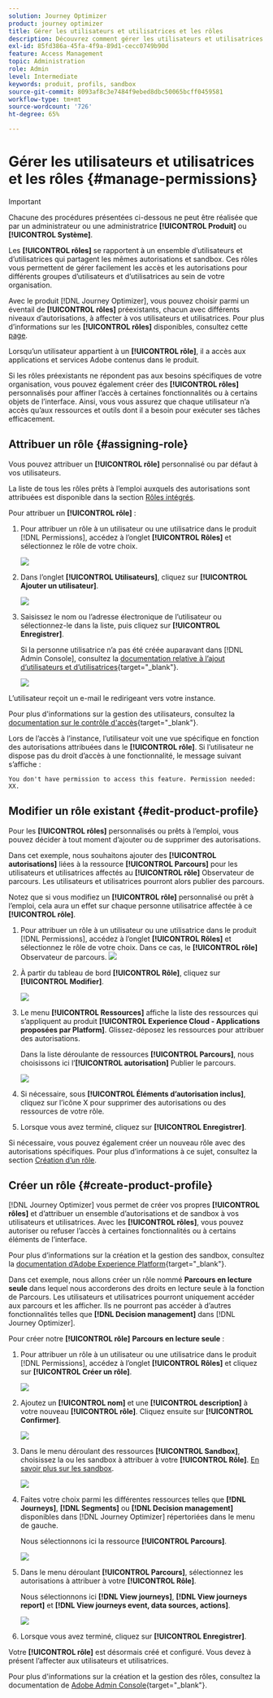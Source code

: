 ```yaml
---
solution: Journey Optimizer
product: journey optimizer
title: Gérer les utilisateurs et utilisatrices et les rôles
description: Découvrez comment gérer les utilisateurs et utilisatrices et les rôles.
exl-id: 85fd386a-45fa-4f9a-89d1-cecc0749b90d
feature: Access Management
topic: Administration
role: Admin
level: Intermediate
keywords: produit, profils, sandbox
source-git-commit: 8093af8c3e7484f9ebed8dbc50065bcff0459581
workflow-type: tm+mt
source-wordcount: '726'
ht-degree: 65%

---
```


# Gérer les utilisateurs et utilisatrices et les rôles {#manage-permissions}

>[!IMPORTANT]
>
> Chacune des procédures présentées ci-dessous ne peut être réalisée que par un administrateur ou une administratrice **[!UICONTROL Produit]** ou **[!UICONTROL Système]**.

Les **[!UICONTROL rôles]** se rapportent à un ensemble d’utilisateurs et d’utilisatrices qui partagent les mêmes autorisations et sandbox. Ces rôles vous permettent de gérer facilement les accès et les autorisations pour différents groupes d’utilisateurs et d’utilisatrices au sein de votre organisation.

Avec le produit [!DNL Journey Optimizer], vous pouvez choisir parmi un éventail de **[!UICONTROL rôles]** préexistants, chacun avec différents niveaux d’autorisations, à affecter à vos utilisateurs et utilisatrices. Pour plus d’informations sur les **[!UICONTROL rôles]** disponibles, consultez cette [page](ootb-product-profiles.md).

Lorsqu’un utilisateur appartient à un **[!UICONTROL rôle]**, il a accès aux applications et services Adobe contenus dans le produit.

Si les rôles préexistants ne répondent pas aux besoins spécifiques de votre organisation, vous pouvez également créer des **[!UICONTROL rôles]** personnalisés pour affiner l’accès à certaines fonctionnalités ou à certains objets de l’interface. Ainsi, vous vous assurez que chaque utilisateur n’a accès qu’aux ressources et outils dont il a besoin pour exécuter ses tâches efficacement.

## Attribuer un rôle {#assigning-role}

Vous pouvez attribuer un **[!UICONTROL rôle]** personnalisé ou par défaut à vos utilisateurs.

La liste de tous les rôles prêts à l’emploi auxquels des autorisations sont attribuées est disponible dans la section [Rôles intégrés](ootb-product-profiles.md).

Pour attribuer un **[!UICONTROL rôle]** :

1. Pour attribuer un rôle à un utilisateur ou une utilisatrice dans le produit [!DNL Permissions], accédez à l’onglet **[!UICONTROL Rôles]** et sélectionnez le rôle de votre choix.

   ![](assets/do-not-localize/access_control_2.png)

1. Dans l’onglet **[!UICONTROL Utilisateurs]**, cliquez sur **[!UICONTROL Ajouter un utilisateur]**.

   ![](assets/do-not-localize/access_control_3.png)

1. Saisissez le nom ou l’adresse électronique de l’utilisateur ou sélectionnez-le dans la liste, puis cliquez sur **[!UICONTROL Enregistrer]**.

   Si la personne utilisatrice n’a pas été créée auparavant dans [!DNL Admin Console], consultez la [documentation relative à l’ajout d’utilisateurs et d’utilisatrices](https://experienceleague.adobe.com/docs/experience-platform/access-control/ui/users.html?lang=fr){target="_blank"}.

   ![](assets/do-not-localize/access_control_4.png)

L’utilisateur reçoit un e-mail le redirigeant vers votre instance.

Pour plus d&#39;informations sur la gestion des utilisateurs, consultez la [documentation sur le contrôle d&#39;accès](https://experienceleague.adobe.com/docs/experience-platform/access-control/home.html?lang=fr){target="_blank"}.

Lors de l’accès à l’instance, l’utilisateur voit une vue spécifique en fonction des autorisations attribuées dans le **[!UICONTROL rôle]**. Si l’utilisateur ne dispose pas du droit d’accès à une fonctionnalité, le message suivant s’affiche :

`You don't have permission to access this feature. Permission needed: XX.`

## Modifier un rôle existant {#edit-product-profile}

Pour les **[!UICONTROL rôles]** personnalisés ou prêts à l’emploi, vous pouvez décider à tout moment d’ajouter ou de supprimer des autorisations.

Dans cet exemple, nous souhaitons ajouter des **[!UICONTROL autorisations]** liées à la ressource **[!UICONTROL Parcours]** pour les utilisateurs et utilisatrices affectés au **[!UICONTROL rôle]** Observateur de parcours. Les utilisateurs et utilisatrices pourront alors publier des parcours.

Notez que si vous modifiez un **[!UICONTROL rôle]** personnalisé ou prêt à l’emploi, cela aura un effet sur chaque personne utilisatrice affectée à ce **[!UICONTROL rôle]**.

1. Pour attribuer un rôle à un utilisateur ou une utilisatrice dans le produit [!DNL Permissions], accédez à l’onglet **[!UICONTROL Rôles]** et sélectionnez le rôle de votre choix. Dans ce cas, le **[!UICONTROL rôle]** Observateur de parcours.
   ![](assets/do-not-localize/access_control_5.png)

1. À partir du tableau de bord **[!UICONTROL Rôle]**, cliquez sur **[!UICONTROL Modifier]**.

   ![](assets/do-not-localize/access_control_6.png)

1. Le menu **[!UICONTROL Ressources]** affiche la liste des ressources qui s’appliquent au produit **[!UICONTROL Experience Cloud - Applications proposées par Platform]**. Glissez-déposez les ressources pour attribuer des autorisations.

   Dans la liste déroulante de ressources **[!UICONTROL Parcours]**, nous choisissons ici l’**[!UICONTROL autorisation]** Publier le parcours.

   ![](assets/do-not-localize/access_control_14.png)

1. Si nécessaire, sous **[!UICONTROL Éléments d’autorisation inclus]**, cliquez sur l’icône X pour supprimer des autorisations ou des ressources de votre rôle.

1. Lorsque vous avez terminé, cliquez sur **[!UICONTROL Enregistrer]**.

Si nécessaire, vous pouvez également créer un nouveau rôle avec des autorisations spécifiques. Pour plus d’informations à ce sujet, consultez la section [Création d’un rôle](#create-product-profile).

## Créer un rôle {#create-product-profile}

[!DNL Journey Optimizer] vous permet de créer vos propres **[!UICONTROL rôles]** et d’attribuer un ensemble d’autorisations et de sandbox à vos utilisateurs et utilisatrices. Avec les **[!UICONTROL rôles]**, vous pouvez autoriser ou refuser l’accès à certaines fonctionnalités ou à certains éléments de l’interface.

Pour plus d’informations sur la création et la gestion des sandbox, consultez la [documentation d’Adobe Experience Platform](https://experienceleague.adobe.com/docs/experience-platform/sandbox/ui/user-guide.html?lang=fr){target="_blank"}.

Dans cet exemple, nous allons créer un rôle nommé **Parcours en lecture seule** dans lequel nous accorderons des droits en lecture seule à la fonction de Parcours. Les utilisateurs et utilisatrices pourront uniquement accéder aux parcours et les afficher. Ils ne pourront pas accéder à dʼautres fonctionnalités telles que **[!DNL Decision management]** dans [!DNL Journey Optimizer].

Pour créer notre **[!UICONTROL rôle]** **Parcours en lecture seule** :

1. Pour attribuer un rôle à un utilisateur ou une utilisatrice dans le produit [!DNL Permissions], accédez à l’onglet **[!UICONTROL Rôles]** et cliquez sur **[!UICONTROL Créer un rôle]**.

   ![](assets/do-not-localize/access_control_9.png)

1. Ajoutez un **[!UICONTROL nom]** et une **[!UICONTROL description]** à votre nouveau **[!UICONTROL rôle]**. Cliquez ensuite sur **[!UICONTROL Confirmer]**.

   ![](assets/do-not-localize/access_control_10.png)

1. Dans le menu déroulant des ressources **[!UICONTROL Sandbox]**, choisissez la ou les sandbox à attribuer à votre **[!UICONTROL Rôle]**. [En savoir plus sur les sandbox](sandboxes.md).

   ![](assets/do-not-localize/access_control_13.png)

1. Faites votre choix parmi les différentes ressources telles que **[!DNL Journeys]**, **[!DNL Segments]** ou **[!DNL Decision management]** disponibles dans [!DNL Journey Optimizer] répertoriées dans le menu de gauche.

   Nous sélectionnons ici la ressource **[!UICONTROL Parcours]**.

   ![](assets/do-not-localize/access_control_11.png)

1. Dans le menu déroulant **[!UICONTROL Parcours]**, sélectionnez les autorisations à attribuer à votre **[!UICONTROL Rôle]**.

   Nous sélectionnons ici **[!DNL View journeys]**, **[!DNL View journeys report]** et **[!DNL View journeys event, data sources, actions]**.

   ![](assets/do-not-localize/access_control_12.png)

1. Lorsque vous avez terminé, cliquez sur **[!UICONTROL Enregistrer]**.

Votre **[!UICONTROL rôle]** est désormais créé et configuré. Vous devez à présent l’affecter aux utilisateurs et utilisatrices.

Pour plus d&#39;informations sur la création et la gestion des rôles, consultez la documentation de [Adobe Admin Console](https://experienceleague.adobe.com/docs/experience-platform/access-control/abac/permissions-ui/roles.html?lang=fr){target="_blank"}.
